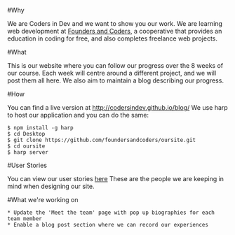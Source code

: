 #Why

We are Coders in Dev and we want to show you our work. We are learning web development at [Founders and Coders](http://http://foundersandcoders.org/), a cooperative that provides an education in coding for free, and also completes freelance web projects.


#What

This is our website where you can follow our progress over the 8 weeks of our course. Each week will centre around a different project, and we will post them all here. We also aim to maintain a blog describing our progress.


#How

You can find a live version at http://codersindev.github.io/blog/
We use harp to host our application and you can do the same:

```
$ npm install -g harp
$ cd Desktop
$ git clone https://github.com/foundersandcoders/oursite.git
$ cd oursite
$ harp server
```


#User Stories

You can view our user stories [here](https://github.com/CodersInDev/blog/blob/testHeader/docs/userStories.md)
These are the people we are keeping in mind when designing our site.

#What we're working on

	* Update the 'Meet the team' page with pop up biographies for each team member
	* Enable a blog post section where we can record our experiences